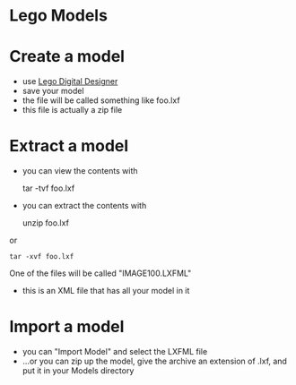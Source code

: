 Lego Models
===========

Create a model
==============

- use [Lego Digital Designer](http://ldd.lego.com/en-us/)
- save your model
- the file will be called something like foo.lxf
- this file is actually a zip file

Extract a model
===============

- you can view the contents with 

    tar -tvf foo.lxf

- you can extract the contents with 

    unzip foo.lxf

or

    tar -xvf foo.lxf

One of the files will be called  "IMAGE100.LXFML"

- this is an XML file that has all your model in it


Import a model
==============

- you can "Import Model" and select the LXFML file
- ...or you can zip up the model, give the archive an extension of .lxf, and put it in your Models directory

